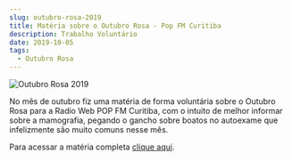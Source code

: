 ```yaml
---
slug: outubro-rosa-2019
title: Matéria sobre o Outubro Rosa - Pop FM Curitiba
description: Trabalho Voluntário
date: 2019-10-05
tags:
  - Outubro Rosa
---
```


![Outubro Rosa 2019](/images/upload/outubro-rosa-2019.jpg "Outubro Rosa 2019")

No mês de outubro fiz uma matéria de forma voluntária sobre o Outubro Rosa para a Radio Web POP FM Curitiba, com o intuito de melhor informar sobre a mamografia, pegando o gancho sobre boatos no autoexame que infelizmente são muito comuns nesse mês.

Para acessar a matéria completa [clique aqui](https://popfm.vipfm.net/noticias/outubro-rosa-a-mamografia-ainda-e-o-mais-indicado-para-detectar-o-cancer-afirma-ministerio-da-saude?fbclid=IwAR2asB3UkWQzC2OBETf33iN8Tc0LQMGiQB-dxfjEllXi3FNqFWzqHbtdE78).
